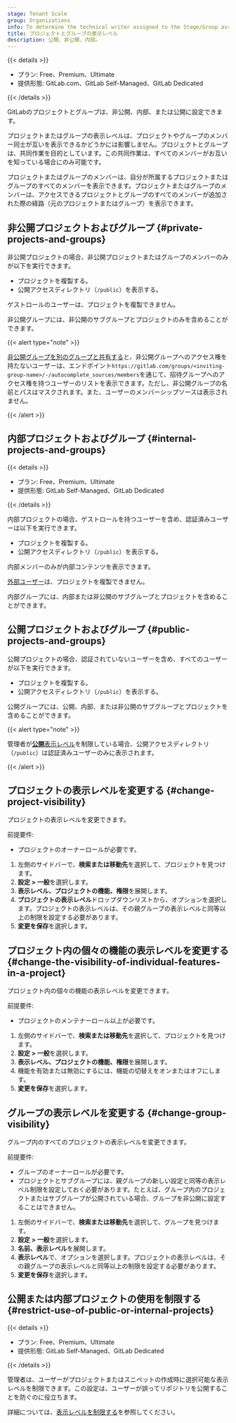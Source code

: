 ```yaml
---
stage: Tenant Scale
group: Organizations
info: To determine the technical writer assigned to the Stage/Group associated with this page, see https://handbook.gitlab.com/handbook/product/ux/technical-writing/#assignments
title: プロジェクトとグループの表示レベル
description: 公開、非公開、内部。
---
```


{{< details >}}

- プラン: Free、Premium、Ultimate
- 提供形態: GitLab.com、GitLab Self-Managed、GitLab Dedicated

{{< /details >}}

GitLabのプロジェクトとグループは、非公開、内部、または公開に設定できます。

プロジェクトまたはグループの表示レベルは、プロジェクトやグループのメンバー同士が互いを表示できるかどうかには影響しません。プロジェクトとグループは、共同作業を目的としています。この共同作業は、すべてのメンバーがお互いを知っている場合にのみ可能です。

プロジェクトまたはグループのメンバーは、自分が所属するプロジェクトまたはグループのすべてのメンバーを表示できます。プロジェクトまたはグループのメンバーは、アクセスできるプロジェクトとグループのすべてのメンバーが追加された際の経路（元のプロジェクトまたはグループ）を表示できます。

## 非公開プロジェクトおよびグループ {#private-projects-and-groups}

非公開プロジェクトの場合、非公開プロジェクトまたはグループのメンバーのみが以下を実行できます。

- プロジェクトを複製する。
- 公開アクセスディレクトリ（`/public`）を表示する。

ゲストロールのユーザーは、プロジェクトを複製できません。

非公開グループには、非公開のサブグループとプロジェクトのみを含めることができます。

{{< alert type="note" >}}

[非公開グループを別のグループと共有する](project/members/sharing_projects_groups.md#invite-a-group-to-a-group)と、非公開グループへのアクセス権を持たないユーザーは、エンドポイント`https://gitlab.com/groups/<inviting-group-name>/-/autocomplete_sources/members`を通じて、招待グループへのアクセス権を持つユーザーのリストを表示できます。ただし、非公開グループの名前とパスはマスクされます。また、ユーザーのメンバーシップソースは表示されません。

{{< /alert >}}

## 内部プロジェクトおよびグループ {#internal-projects-and-groups}

{{< details >}}

- プラン: Free、Premium、Ultimate
- 提供形態: GitLab Self-Managed、GitLab Dedicated

{{< /details >}}

内部プロジェクトの場合、ゲストロールを持つユーザーを含め、認証済みユーザーは以下を実行できます。

- プロジェクトを複製する。
- 公開アクセスディレクトリ（`/public`）を表示する。

内部メンバーのみが内部コンテンツを表示できます。

[外部ユーザー](../administration/external_users.md)は、プロジェクトを複製できません。

内部グループには、内部または非公開のサブグループとプロジェクトを含めることができます。

## 公開プロジェクトおよびグループ {#public-projects-and-groups}

公開プロジェクトの場合、認証されていないユーザーを含め、すべてのユーザーが以下を実行できます。

- プロジェクトを複製する。
- 公開アクセスディレクトリ（`/public`）を表示する。

公開グループには、公開、内部、または非公開のサブグループとプロジェクトを含めることができます。

{{< alert type="note" >}}

管理者が[**公開**表示レベル](../administration/settings/visibility_and_access_controls.md#restrict-visibility-levels)を制限している場合、公開アクセスディレクトリ（`/public`）は認証済みユーザーのみに表示されます。

{{< /alert >}}

## プロジェクトの表示レベルを変更する {#change-project-visibility}

プロジェクトの表示レベルを変更できます。

前提要件:

- プロジェクトのオーナーロールが必要です。

1. 左側のサイドバーで、**検索または移動先**を選択して、プロジェクトを見つけます。
1. **設定 > 一般**を選択します。
1. **表示レベル、プロジェクトの機能、権限**を展開します。
1. **プロジェクトの表示レベル**ドロップダウンリストから、オプションを選択します。プロジェクトの表示レベルは、その親グループの表示レベルと同等以上の制限を設定する必要があります。
1. **変更を保存**を選択します。

## プロジェクト内の個々の機能の表示レベルを変更する {#change-the-visibility-of-individual-features-in-a-project}

プロジェクト内の個々の機能の表示レベルを変更できます。

前提要件:

- プロジェクトのメンテナーロール以上が必要です。

1. 左側のサイドバーで、**検索または移動先**を選択して、プロジェクトを見つけます。
1. **設定 > 一般**を選択します。
1. **表示レベル、プロジェクトの機能、権限**を展開します。
1. 機能を有効または無効にするには、機能の切替えをオンまたはオフにします。
1. **変更を保存**を選択します。

## グループの表示レベルを変更する {#change-group-visibility}

グループ内のすべてのプロジェクトの表示レベルを変更できます。

前提要件:

- グループのオーナーロールが必要です。
- プロジェクトとサブグループには、親グループの新しい設定と同等の表示レベル制限を設定しておく必要があります。たとえば、グループ内のプロジェクトまたはサブグループが公開されている場合、グループを非公開に設定することはできません。

1. 左側のサイドバーで、**検索または移動先**を選択して、グループを見つけます。
1. **設定 > 一般**を選択します。
1. **名前、表示レベル**を展開します。
1. **表示レベル**で、オプションを選択します。プロジェクトの表示レベルは、その親グループの表示レベルと同等以上の制限を設定する必要があります。
1. **変更を保存**を選択します。

## 公開または内部プロジェクトの使用を制限する {#restrict-use-of-public-or-internal-projects}

{{< details >}}

- プラン: Free、Premium、Ultimate
- 提供形態: GitLab Self-Managed、GitLab Dedicated

{{< /details >}}

管理者は、ユーザーがプロジェクトまたはスニペットの作成時に選択可能な表示レベルを制限できます。この設定は、ユーザーが誤ってリポジトリを公開することを防ぐのに役立ちます。

詳細については、[表示レベルを制限する](../administration/settings/visibility_and_access_controls.md#restrict-visibility-levels)を参照してください。
